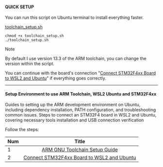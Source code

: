 #### QUICK SETUP
You can run this script on Ubuntu terminal to install everything faster.

[toolchain_setup.sh](https://github.com/janieblas/STM32F446E_whitout_stm32CubeIDE/blob/rework_readme_main/000_SETUP_ENVIRONMENT/toolchain_setup.sh)

```Terminal
chmod +x toolchain_setup.sh
./toolchain_setup.sh
```

>[!NOTE]
By default I use version 13.3 of the ARM toolchain, you can change the version within the script.

You can continue with the board's connection "[Connect STM32F4xx Board to WSL2 and Ubuntu](https://github.com/janieblas/STM32F446E_whitout_stm32CubeIDE/blob/rework_readme_main/000_SETUP_ENVIRONMENT/02_CONNECT_STM32F4XX_TO_WSL_AND_UBUNTU.md)" if everything goes correctly.

-----------------------------------------------------------------------------------------


#### Setup Environment to use ARM Toolchain, WSL2 Ubuntu and STM32F4xx
Guides to setting up the ARM development environment on Ubuntu, including dependency installation, PATH configuration, and troubleshooting common issues. Steps to connect an STM32F4 board in WSL2 and Ubuntu, covering necessary tools installation and USB connection verification 

Follow the steps:

| Num   |                   Title                           |
|:------|:-------------------------------------------------:|
|   1   |   [ARM GNU Toolchain Setup Guide](https://github.com/janieblas/STM32F446E_whitout_stm32CubeIDE/blob/rework_setup/000_SETUP_ENVIRONMENT/01_ARM_TOOLCHAIN.md)               | 
|   2   |   [Connect STM32F4xx Board to WSL2 and Ubuntu](https://github.com/janieblas/STM32F446E_whitout_stm32CubeIDE/blob/rework_readme_main/000_SETUP_ENVIRONMENT/02_CONNECT_STM32F4XX_TO_WSL_AND_UBUNTU.md)  | 